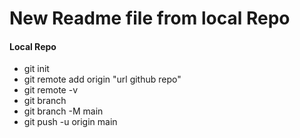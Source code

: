 # New Readme file from local Repo

#### Local Repo

<ul>
    <li>git init</li>
    <li>git remote add origin "url github repo"</li>
    <li>git remote -v</li>
    <li>git branch</li>
    <li>git branch -M main</li>
    <li>git push -u origin main</li>
</ul>